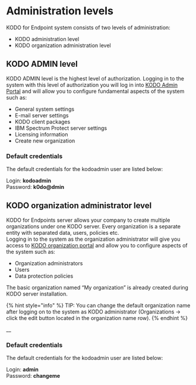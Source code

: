 # Administration levels

KODO for Endpoint system consists of two levels of administration:

* KODO administration level
* KODO organization administration  level

## KODO ADMIN level

KODO ADMIN level is the highest level of authorization. Logging in to the system with this level of authorization you will log in into [KODO Admin Portal](kodo-admin-portal/) and will allow you to configure fundamental aspects of the system such as:

* General system settings
* E-mail server settings
* KODO client packages
* IBM Spectrum Protect server settings
* Licensing information
* Create new organization

### Default credentials

The default credentials for the kodoadmin user are listed below:

Login: **kodoadmin**  
Password: **k0do@dmin**

## KODO organization administrator level

KODO for Endpoints server allows your company to create multiple organizations under one KODO server. Every organization is a separate entity with separated data, users, policies etc.  
Logging in to the system as the organization administrator will give you access to [KODO organization portal](kodo-organization-portal/) and allow you to configure aspects of the system such as:

* Organization administrators
* Users
* Data protection policies

The basic organization named “My organization” is already created during KODO server installation.

{% hint style="info" %}
TIP: You can change the default organization name after logging on to the system as KODO administrator \(Organizations -&gt; click the edit button located in the organization name row\).
{% endhint %}

\_\_

### Default credentials

The default credentials for the kodoadmin user are listed below:

Login: **admin**  
Password: **changeme**

